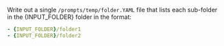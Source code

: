 Write out a single `/prompts/temp/folder.YAML` file that lists each sub-folder in the {INPUT_FOLDER} folder in the format:

```YAML
- {INPUT_FOLDER}/folder1
- {INPUT_FOLDER}/folder2
```
